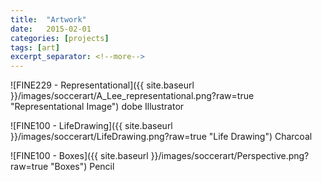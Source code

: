 ```yaml
---
title:  "Artwork"
date:   2015-02-01
categories: [projects]
tags: [art]
excerpt_separator: <!--more-->
---
```


![FINE229 - Representational]({{ site.baseurl }}/images/soccerart/A_Lee_representational.png?raw=true "Representational Image")
dobe Illustrator
<!--more-->
![FINE100 - LifeDrawing]({{ site.baseurl }}/images/soccerart/LifeDrawing.png?raw=true "Life Drawing")
Charcoal

![FINE100 - Boxes]({{ site.baseurl }}/images/soccerart/Perspective.png?raw=true "Boxes")
Pencil


